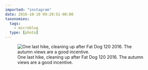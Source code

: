 ```yaml
---
imported: "instagram"
date: 2016-10-10 09:29:51-08:00
taxonomies:
  tags:
    - microblog
  type: [photo]
---
```

<figure>
  <img src="/media/images/photos/2016/10/991c53e25b120adca793ecf9e8cb1670.jpg" title="One last hike, cleaning up after Fat Dog 120 2016. The autumn views are a good incentive."/>
  <figcaption>One last hike, cleaning up after Fat Dog 120 2016. The autumn views are a good incentive.</figcaption>
</figure>

